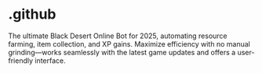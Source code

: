 # .github
The ultimate Black Desert Online Bot for 2025, automating resource farming, item collection, and XP gains. Maximize efficiency with no manual grinding—works seamlessly with the latest game updates and offers a user-friendly interface.
